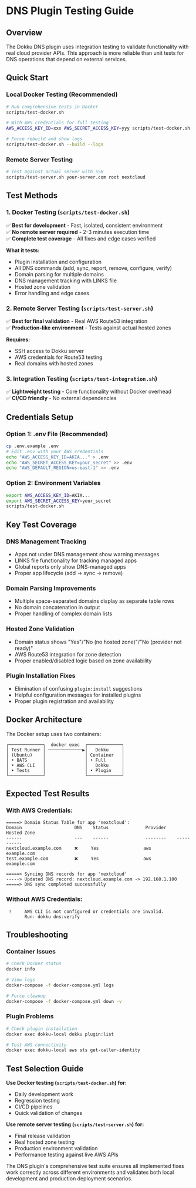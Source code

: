 # DNS Plugin Testing Guide

## Overview

The Dokku DNS plugin uses integration testing to validate functionality with real cloud provider APIs. This approach is more reliable than unit tests for DNS operations that depend on external services.

## Quick Start

### Local Docker Testing (Recommended)
```bash
# Run comprehensive tests in Docker
scripts/test-docker.sh

# With AWS credentials for full testing
AWS_ACCESS_KEY_ID=xxx AWS_SECRET_ACCESS_KEY=yyy scripts/test-docker.sh

# Force rebuild and show logs
scripts/test-docker.sh --build --logs
```

### Remote Server Testing
```bash
# Test against actual server with SSH
scripts/test-server.sh your-server.com root nextcloud
```

## Test Methods

### 1. Docker Testing (`scripts/test-docker.sh`)
✅ **Best for development** - Fast, isolated, consistent environment  
✅ **No remote server required** - 2-3 minutes execution time  
✅ **Complete test coverage** - All fixes and edge cases verified

**What it tests:**
- Plugin installation and configuration
- All DNS commands (add, sync, report, remove, configure, verify)
- Domain parsing for multiple domains
- DNS management tracking with LINKS file
- Hosted zone validation
- Error handling and edge cases

### 2. Remote Server Testing (`scripts/test-server.sh`)
✅ **Best for final validation** - Real AWS Route53 integration  
✅ **Production-like environment** - Tests against actual hosted zones  

**Requires:**
- SSH access to Dokku server
- AWS credentials for Route53 testing
- Real domains with hosted zones

### 3. Integration Testing (`scripts/test-integration.sh`)
✅ **Lightweight testing** - Core functionality without Docker overhead  
✅ **CI/CD friendly** - No external dependencies

## Credentials Setup

### Option 1: .env File (Recommended)
```bash
cp .env.example .env
# Edit .env with your AWS credentials
echo "AWS_ACCESS_KEY_ID=AKIA..." > .env
echo "AWS_SECRET_ACCESS_KEY=your_secret" >> .env
echo "AWS_DEFAULT_REGION=us-east-1" >> .env
```

### Option 2: Environment Variables
```bash
export AWS_ACCESS_KEY_ID=AKIA...
export AWS_SECRET_ACCESS_KEY=your_secret
scripts/test-docker.sh
```

## Key Test Coverage

### DNS Management Tracking
- Apps not under DNS management show warning messages
- LINKS file functionality for tracking managed apps  
- Global reports only show DNS-managed apps
- Proper app lifecycle (add → sync → remove)

### Domain Parsing Improvements
- Multiple space-separated domains display as separate table rows
- No domain concatenation in output
- Proper handling of complex domain lists

### Hosted Zone Validation
- Domain status shows "Yes"/"No (no hosted zone)"/"No (provider not ready)"
- AWS Route53 integration for zone detection
- Proper enabled/disabled logic based on zone availability

### Plugin Installation Fixes
- Elimination of confusing `plugin:install` suggestions
- Helpful configuration messages for installed plugins
- Proper plugin registration and availability

## Docker Architecture

The Docker setup uses two containers:
```
┌─────────────┐  docker exec  ┌─────────────┐
│ Test Runner │ ─────────────▶│   Dokku     │
│ (Ubuntu)    │               │ Container   │
│ • BATS      │               │ • Full      │
│ • AWS CLI   │               │   Dokku     │
│ • Tests     │               │ • Plugin    │
└─────────────┘               └─────────────┘
```

## Expected Test Results

### With AWS Credentials:
```
=====> Domain Status Table for app 'nextcloud':
Domain                    DNS    Status              Provider    Hosted Zone
------                    ---    ------              --------    -----------
nextcloud.example.com     ❌     Yes                 aws         example.com
test.example.com          ❌     Yes                 aws         example.com

=====> Syncing DNS records for app 'nextcloud'
-----> Updated DNS record: nextcloud.example.com -> 192.168.1.100
=====> DNS sync completed successfully
```

### Without AWS Credentials:
```
 !     AWS CLI is not configured or credentials are invalid.
       Run: dokku dns:verify
```

## Troubleshooting

### Container Issues
```bash
# Check Docker status
docker info

# View logs
docker-compose -f docker-compose.yml logs

# Force cleanup
docker-compose -f docker-compose.yml down -v
```

### Plugin Problems
```bash
# Check plugin installation
docker exec dokku-local dokku plugin:list

# Test AWS connectivity  
docker exec dokku-local aws sts get-caller-identity
```

## Test Selection Guide

**Use Docker testing (`scripts/test-docker.sh`) for:**
- Daily development work
- Regression testing
- CI/CD pipelines
- Quick validation of changes

**Use remote server testing (`scripts/test-server.sh`) for:**
- Final release validation
- Real hosted zone testing
- Production environment validation
- Performance testing against live AWS APIs

The DNS plugin's comprehensive test suite ensures all implemented fixes work correctly across different environments and validates both local development and production deployment scenarios.